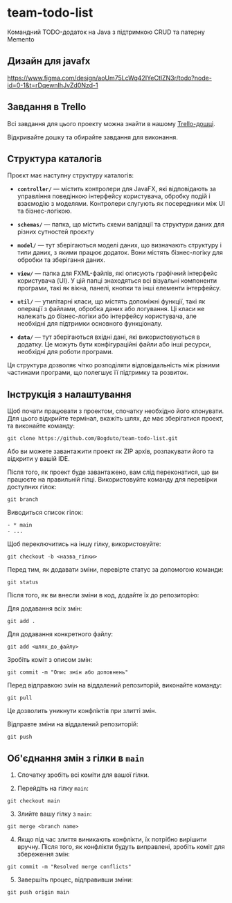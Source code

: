 # team-todo-list
Командний TODO-додаток на Java з підтримкою CRUD та патерну Memento

## Дизайн для javafx

https://www.figma.com/design/aoUm75LcWq42IYeCtIZN3r/todo?node-id=0-1&t=rDqewnIhJvZd0Nzd-1

## Завдання в Trello

Всі завдання для цього проекту можна знайти в нашому [Trello-дошці](https://trello.com/invite/b/67f01b752f20c1cf5525f79e/ATTI9776d61926cfb1c607f16f160bb79e5d4D8266A8/team-todo-list).

Відкривайте дошку та обирайте завдання для виконання.

## Структура каталогів

Проєкт має наступну структуру каталогів:

- **`controller/`** — містить контролери для JavaFX, які відповідають за управління поведінкою інтерфейсу користувача, обробку подій і взаємодію з моделями. Контролери слугують як посередники між UI та бізнес-логікою.

- **`schemas/`** — папка, що містить схеми валідації та структури даних для різних сутностей проєкту

- **`model/`** — тут зберігаються моделі даних, що визначають структуру і типи даних, з якими працює додаток. Вони містять бізнес-логіку для обробки та зберігання даних.

- **`view/`** — папка для FXML-файлів, які описують графічний інтерфейс користувача (UI). У цій папці знаходяться всі візуальні компоненти програми, такі як вікна, панелі, кнопки та інші елементи інтерфейсу.

- **`util/`** — утилітарні класи, що містять допоміжні функції, такі як операції з файлами, обробка даних або логування. Ці класи не належать до бізнес-логіки або інтерфейсу користувача, але необхідні для підтримки основного функціоналу.

- **`data/`** — тут зберігаються вхідні дані, які використовуються в додатку. Це можуть бути конфігураційні файли або інші ресурси, необхідні для роботи програми.

Ця структура дозволяє чітко розподіляти відповідальність між різними частинами програми, що полегшує її підтримку та розвиток.


## Інструкція з налаштування

Щоб почати працювати з проектом, спочатку необхідно його клонувати. Для цього відкрийте термінал, вкажіть шлях, де має зберігатися проект, та виконайте команду:

```
git clone https://github.com/Bogduto/team-todo-list.git
```

Або ви можете завантажити проект як ZIP архів, розпакувати його та відкрити у вашій IDE.

Після того, як проект буде завантажено, вам слід переконатися, що ви працюєте на правильній гілці. Використовуйте команду для перевірки доступних гілок:

```
git branch
```

Виводиться список гілок:

```
- * main
- ...
```

Щоб переключитись на іншу гілку, використовуйте:

```
git checkout -b <назва_гілки>
```

Перед тим, як додавати зміни, перевірте статус за допомогою команди:

```
git status
```

Після того, як ви внесли зміни в код, додайте їх до репозиторію:

Для додавання всіх змін:

```
git add .
```

Для додавання конкретного файлу:

```
git add <шлях_до_файлу>
```

Зробіть коміт з описом змін:

```
git commit -m "Опис змін або доповнень"
```

Перед відправкою змін на віддалений репозиторій, виконайте команду:

```
git pull
```

Це дозволить уникнути конфліктів при злитті змін.

Відправте зміни на віддалений репозиторій:

```
git push
```

## Об'єднання змін з гілки в `main`

1. Спочатку зробіть всі коміти для вашої гілки.

2. Перейдіть на гілку `main`:

```
git checkout main
```

3. Злийте вашу гілку з `main`:

```
git merge <branch name>
```

4. Якщо під час злиття виникають конфлікти, їх потрібно вирішити вручну. Після того, як конфлікти будуть виправлені, зробіть коміт для збереження змін:

```
git commit -m "Resolved merge conflicts"
```

5. Завершіть процес, відправивши зміни:

```
git push origin main
```
